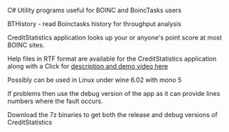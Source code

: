 C# Utility programs useful for BOINC and BoincTasks users

BTHistory - read Boinctasks history for throughput analysis 

CreditStatistics application looks up your or anyone's point score at most BOINC sites.

Help files in RTF format are available for the CreditStatistics application along with a Click for <a href="https://stateson.net/bthistory/CreditStats.html" target="_blank">description and demo video here</a>

Possibly can be used in Linux under wine 6.02 with mono 5

If problems then use the debug version of the app as it can provide lines numbers where the fault occurs.

Download the 7z binaries to get both the release and debug versions of CreditStatistics
